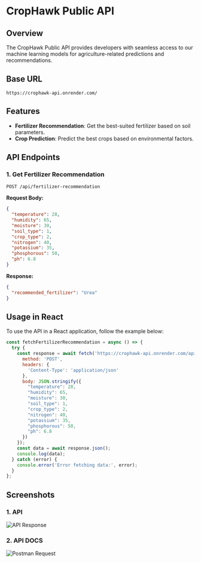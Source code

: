 # CropHawk Public API

## Overview
The CropHawk Public API provides developers with seamless access to our machine learning models for agriculture-related predictions and recommendations.

## Base URL
```
https://crophawk-api.onrender.com/
```

## Features
- **Fertilizer Recommendation**: Get the best-suited fertilizer based on soil parameters.
- **Crop Prediction**: Predict the best crops based on environmental factors.

## API Endpoints
### 1. Get Fertilizer Recommendation
```
POST /api/fertilizer-recommendation
```
**Request Body:**
```json
{
  "temperature": 28,
  "humidity": 65,
  "moisture": 30,
  "soil_type": 1,
  "crop_type": 2,
  "nitrogen": 40,
  "potassium": 35,
  "phosphorous": 50,
  "ph": 6.8
}
```
**Response:**
```json
{
  "recommended_fertilizer": "Urea"
}
```

## Usage in React
To use the API in a React application, follow the example below:

```js
const fetchFertilizerRecommendation = async () => {
  try {
    const response = await fetch('https://crophawk-api.onrender.com/api/fertilizer-recommendation', {
      method: 'POST',
      headers: {
        'Content-Type': 'application/json'
      },
      body: JSON.stringify({
        "temperature": 28,
        "humidity": 65,
        "moisture": 30,
        "soil_type": 1,
        "crop_type": 2,
        "nitrogen": 40,
        "potassium": 35,
        "phosphorous": 50,
        "ph": 6.8
      })
    });
    const data = await response.json();
    console.log(data);
  } catch (error) {
    console.error('Error fetching data:', error);
  }
};
```

## Screenshots
### 1. API
![API Response](ss/api-response.png)

### 2. API DOCS
![Postman Request](ss/postman-request.png)

